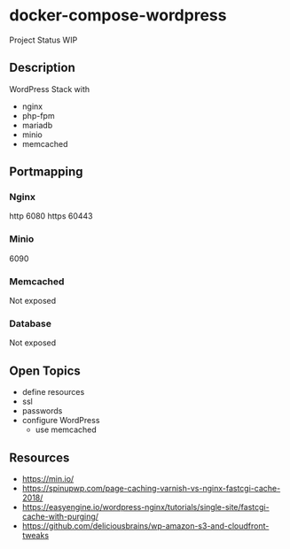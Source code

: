 # docker-compose-wordpress

Project Status WIP

## Description

WordPress Stack with 
- nginx
- php-fpm
- mariadb
- minio
- memcached

## Portmapping

### Nginx
http 6080
https 60443

### Minio
6090 

### Memcached
Not exposed

### Database
Not exposed

## Open Topics 
- define resources
- ssl
- passwords
- configure WordPress
  - use memcached 


## Resources

- https://min.io/
- https://spinupwp.com/page-caching-varnish-vs-nginx-fastcgi-cache-2018/
- https://easyengine.io/wordpress-nginx/tutorials/single-site/fastcgi-cache-with-purging/
- https://github.com/deliciousbrains/wp-amazon-s3-and-cloudfront-tweaks
